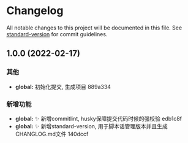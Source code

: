 # Changelog

All notable changes to this project will be documented in this file. See [standard-version](https://github.com/conventional-changelog/standard-version) for commit guidelines.

## 1.0.0 (2022-02-17)


### 其他

* **global:** 初始化提交, 生成项目 889a334


### 新增功能

* **global:** ✨ 新增commitlint, husky保障提交代码时候的强校验 edb1c8f
* **global:** ✨ 新增standard-version, 用于脚本话管理版本并且生成CHANGLOG.md文件 140dccf
